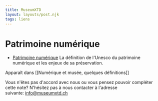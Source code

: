 ```yaml
---
title: MuseumXTD
layout: layouts/post.njk
tags: liens
---
```

# Patrimoine numérique
- [Patrimoine numérique](https://fr.unesco.org/themes/information-preservation/digital-heritage/concept-digital-heritage)
  La définition de l'Unesco du patrimoine numérique et les enjeux de sa préservation. 

Apparaît dans [[Numérique et musée, quelques définitions]]

Vous n'êtes pas d'accord avec nous ou vous pensez pouvoir compléter cette note? N'hésitez pas à nous contacter à l'adresse suivante: [info@museumxtd.ch](mailto:info@museumxtd.ch)